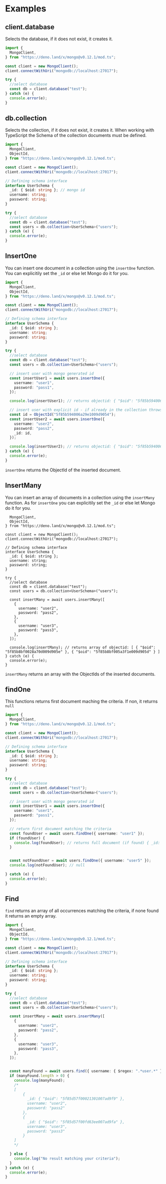 # Examples

## client.database

Selects the database, if it does not exist, it creates it.

```ts
import {
  MongoClient,
} from "https://deno.land/x/mongo@v0.12.1/mod.ts";

const client = new MongoClient();
client.connectWithUri("mongodb://localhost:27017");

try {
  //select database
  const db = client.database("test");
} catch (e) {
  console.error(e);
}
``` 
## db.collection

Selects the collection, if it does not exist, it creates it.
When working with TypeScript the Schema of the collection documents must be defined.

```ts 
import {
  MongoClient,
  ObjectId,
} from "https://deno.land/x/mongo@v0.12.1/mod.ts";

const client = new MongoClient();
client.connectWithUri("mongodb://localhost:27017");

// Defining schema interface
interface UserSchema {
  _id: { $oid: string }; // mongo id
  username: string;
  password: string;
}

try {
  //select database
  const db = client.database("test");
  const users = db.collection<UserSchema>("users");
} catch (e) {
  console.error(e);
}
``` 

## InsertOne

You can insert one document in a collection using the `insertOne` function. You can explicitily set the `_id` or else let Mongo do it for you.

```ts
import {
  MongoClient,
  ObjectId,
} from "https://deno.land/x/mongo@v0.12.1/mod.ts";

const client = new MongoClient();
client.connectWithUri("mongodb://localhost:27017");

// Defining schema interface
interface UserSchema {
  _id: { $oid: string };
  username: string;
  password: string;
}

try {
  //select database
  const db = client.database("test");
  const users = db.collection<UserSchema>("users");

  // insert user with mongo generated id
  const insertUser1 = await users.insertOne({
    username: "user1",
    password: "pass1",
  });

  console.log(insertUser1); // returns objectid: { "$oid": "5f85b594006a29e100dw9054" }

  // insert user with explicit id - if already in the collection throws a "duplicate key" exception
  const id = ObjectId("5f85b594006a29e1009d9054");
  const insertUser2 = await users.insertOne({
    username: "user2",
    password: "pass2",
    _id: id,
  });

  console.log(insertUser2); // returns objectid: { "$oid": "5f85b594006a29e1009d9054" }
} catch (e) {
  console.error(e);
}

```

`insertOne` returns the ObjectId of the inserted document.

## InsertMany

You can insert an array of documents in a collection using the `insertMany` function. As for `insertOne` you can explicitily set the `_id` or else let Mongo do it for you.

```tsimport {
  MongoClient,
  ObjectId,
} from "https://deno.land/x/mongo@v0.12.1/mod.ts";

const client = new MongoClient();
client.connectWithUri("mongodb://localhost:27017");

// Defining schema interface
interface UserSchema {
  _id: { $oid: string };
  username: string;
  password: string;
}

try {
  //select database
  const db = client.database("test");
  const users = db.collection<UserSchema>("users");

  const insertMany = await users.insertMany([
    {
      username: "user2",
      password: "pass2",
    },
    {
      username: "user3",
      password: "pass3",
    },
  ]);

  console.log(insertMany); // returns array of objectid: [ { "$oid": "5f85b8bf0028a70d009d905e" }, { "$oid": "5f85b8bf005a3f1e009d905d" } ]
} catch (e) {
  console.error(e);
}
``` 

`insertMany` returns an array with the ObjectIds of the inserted documents.

## findOne

This functions returns first document maching the criteria. If non, it returns `null`

```ts 
import {
  MongoClient,
} from "https://deno.land/x/mongo@v0.12.1/mod.ts";

const client = new MongoClient();
client.connectWithUri("mongodb://localhost:27017");

// Defining schema interface
interface UserSchema {
  _id: { $oid: string };
  username: string;
  password: string;
}

try {
  //select database
  const db = client.database("test");
  const users = db.collection<UserSchema>("users");

  // insert user with mongo generated id
  const insertUser1 = await users.insertOne({
    username: "user1",
    password: "pass1",
  });

  // return first document matching the criteria
  const foundUser = await users.findOne({ username: "user1" });
  if (foundUser) {
    console.log(foundUser); // returns full document (if found) { _id: { "$oid": "5f85b594006a29e1009d9053" }, username: "user1", password: "pass1" }
  }


  const notFoundUser = await users.findOne({ username: "user5" });
  console.log(notFoundUser); // null

} catch (e) {
  console.error(e);
}
```

## Find 

`find` returns an array of all occurrences matching the criteria, if none found it returns an empty array.

```ts
import {
  MongoClient,
  ObjectId,
} from "https://deno.land/x/mongo@v0.12.1/mod.ts";

const client = new MongoClient();
client.connectWithUri("mongodb://localhost:27017");

// Defining schema interface
interface UserSchema {
  _id: { $oid: string };
  username: string;
  password: string;
}

try {
  //select database
  const db = client.database("test");
  const users = db.collection<UserSchema>("users");

  const insertMany = await users.insertMany([
    {
      username: "user2",
      password: "pass2",
    },
    {
      username: "user3",
      password: "pass3",
    },
  ]);


  const manyFound = await users.find({ username: { $regex: ".*user.*" } });
  if (manyFound.length > 0) {
    console.log(manyFound);
    /*
    [
        {
          _id: { "$oid": "5f85d57f00021301007ad9f9" },
          username: "user2",
          password: "pass2"
        },
        {
          _id: { "$oid": "5f85d57f00fd63ee007ad9fa" },
          username: "user3",
          password: "pass3"
        }
    ]
    */

  } else {
    console.log("No result matching your criteria");
  }
} catch (e) {
  console.error(e);
}
``` 
